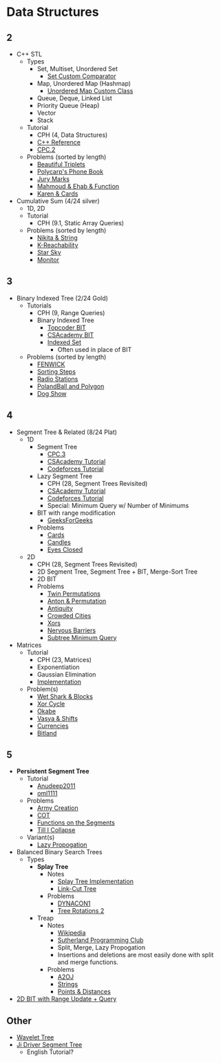 # Data Structures

## 2

  * C++ STL
    * Types
      * Set, Multiset, Unordered Set
        * [Set Custom Comparator](https://stackoverflow.com/questions/23042947/how-to-create-a-stdset-with-custom-comparator-in-c)
      * Map, Unordered Map (Hashmap)
        * [Unordered Map Custom Class](https://stackoverflow.com/questions/17016175/c-unordered-map-using-a-custom-class-type-as-the-key)
      * Queue, Deque, Linked List
      * Priority Queue (Heap)
      * Vector
      * Stack
    * Tutorial
      * CPH (4, Data Structures)
      * [C++ Reference](http://www.cplusplus.com/reference/stl/)
      * [CPC.2](https://github.com/SuprDewd/T-414-AFLV/tree/master/02_data_structures)
    * Problems (sorted by length)
      * [Beautiful Triplets](https://www.hackerearth.com/practice/algorithms/greedy/basics-of-greedy-algorithms/practice-problems/algorithm/mancunian-and-beautiful-triplets-30968257/) [](54) 
      * [Polycarp's Phone Book](http://codeforces.com/contest/860/problem/B) [](56)
      * [Jury Marks](http://codeforces.com/contest/831/problem/C) [](67)
      * [Mahmoud & Ehab & Function](http://codeforces.com/contest/862/problem/E) [](74)
      * [Karen & Cards](http://codeforces.com/contest/815/problem/D) [](86) 
  * Cumulative Sum (4/24 silver)
    * 1D, 2D
    * Tutorial
      * CPH (9.1, Static Array Queries) 
    * Problems (sorted by length)
      * [Nikita & String](http://codeforces.com/contest/877/problem/B) [](48)
      * [K-Reachability](https://www.hackerearth.com/problem/algorithm/mancunian-and-k-reachability-ad7aca82/) [](51)
      * [Star Sky](http://codeforces.com/contest/835/problem/C) [](54)
      * [Monitor](http://codeforces.com/problemset/problem/846/D) [](60)

## 3

  * Binary Indexed Tree (2/24 Gold)
    * Tutorials
      * CPH (9, Range Queries)
      * Binary Indexed Tree
        * [Topcoder BIT](https://www.topcoder.com/community/data-science/data-science-tutorials/binary-indexed-trees/)
        * [CSAcademy BIT](https://csacademy.com/lesson/fenwick_trees)
        * [Indexed Set](http://codeforces.com/blog/entry/11080)
          * Often used in place of BIT
    * Problems (sorted by length)
      * [FENWICK](http://www.spoj.com/problems/FENTREE/)
      * [Sorting Steps](https://csacademy.com/contest/round-42/task/sorting-steps/) [](42)
      * [Radio Stations](http://codeforces.com/problemset/problem/762/E) [](53)
      * [PolandBall and Polygon](http://codeforces.com/problemset/problem/755/D) [](65)
      * [Dog Show](http://codeforces.com/contest/847/problem/D) [](70)

## 4

  * Segment Tree & Related (8/24 Plat)
    * 1D
      * Segment Tree
        * [CPC.3](https://github.com/SuprDewd/T-414-AFLV/tree/master/03_data_structures)
        * [CSAcademy Tutorial](https://csacademy.com/lesson/segment_trees/)
        * [Codeforces Tutorial](http://codeforces.com/blog/entry/18051)
      * Lazy Segment Tree
        * CPH (28, Segment Trees Revisited)  
        * [CSAcademy Tutorial](https://csacademy.com/lesson/segment_trees/)
        * [Codeforces Tutorial](http://codeforces.com/blog/entry/18051)
        * Special: Minimum Query w/ Number of Minimums
      * BIT with range modification
        * [GeeksForGeeks](http://www.geeksforgeeks.org/binary-indexed-tree-range-updates-point-queries/)
      * Problems
        * [Cards](https://szkopul.edu.pl/problemset/problem/qpsk3ygf8MU7D_1Es0oc_xd8/site/?key=statement) [](81)
        * [Candles](https://csacademy.com/contest/round-41/task/candles/) [](94)
        * [Eyes Closed](http://codeforces.com/contest/895/problem/E) [](133)
    * 2D
      * CPH (28, Segment Trees Revisited)  
      * 2D Segment Tree, Segment Tree + BIT, Merge-Sort Tree
      * 2D BIT
      * Problems
        * [Twin Permutations](https://www.hackerearth.com/practice/data-structures/advanced-data-structures/fenwick-binary-indexed-trees/practice-problems/algorithm/mancunian-and-twin-permutations-d988930c/description/) [](80)
        * [Anton & Permutation](http://codeforces.com/contest/785/problem/E) [](85)
        * [Antiquity](http://codeforces.com/contest/869/problem/E) [](87)
        * [Crowded Cities](https://dmoj.ca/problem/bfs17p6) [](89)
        * [Xors](http://codeforces.com/contest/341/problem/D) [](96)
        * [Nervous Barriers](http://codeforces.com/contest/781/problem/E) [](99)
        * [Subtree Minimum Query](http://codeforces.com/contest/893/submission/32588564) [](100)
  * Matrices
    * Tutorial
      * CPH (23, Matrices)
      * Exponentiation
      * Gaussian Elimination
      * [Implementation](https://github.com/kth-competitive-programming/kactl/blob/master/content/data-structures/Matrix.h)
    * Problem(s)
      * [Wet Shark & Blocks](http://codeforces.com/problemset/problem/621/E) [](55)
      * [Xor Cycle](https://csacademy.com/contest/archive/task/xor_cycle/statement/) [](78)
      * [Okabe](http://codeforces.com/contest/821/problem/E) [](81)
      * [Vasya & Shifts](http://codeforces.com/contest/832/problem/E) [](90)
      * [Currencies](https://www.hackerrank.com/contests/gs-codesprint/challenges/currencies) [](107)
      * [Bitland](http://codeforces.com/problemset/problem/780/F)
      
## 5

  * **Persistent Segment Tree**
    * Tutorial
      * [Anudeep2011](https://blog.anudeep2011.com/persistent-segment-trees-explained-with-spoj-problems/)
      * [oml1111](https://drive.google.com/file/d/0BwGLW04WRv0ITEZjRWlMSFc2bk0/view)
    * Problems
      * [Army Creation](http://codeforces.com/contest/813/problem/E)
      * [COT](http://www.spoj.com/problems/COT/)
      * [Functions on the Segments](http://codeforces.com/contest/837/problem/G)
      * [Till I Collapse](http://codeforces.com/contest/786/problem/C)
    * Variant(s)
      * [Lazy Propogation](http://codeforces.com/blog/entry/47108?#comment-315047)
  * Balanced Binary Search Trees
    * Types
      * **Splay Tree**
        * Notes
          * [Splay Tree Implementation](http://codeforces.com/blog/entry/18462)
          * [Link-Cut Tree](http://courses.csail.mit.edu/6.851/spring12/scribe/L19.pdf)
        * Problems
          * [DYNACON1](http://www.spoj.com/problems/DYNACON1/) [](140)
          * [Tree Rotations 2](https://szkopul.edu.pl/problemset/problem/b0BM0al2crQBt6zovEtJfOc6/site/?key=statement) [](193)
      * Treap
        * Notes
          * [Wikipedia](https://en.wikipedia.org/wiki/Treap)
          * [Sutherland Programming Club](http://sutherland-programming-club.co.nf/previous%20years/16-17/tutorial.html)
          * Split, Merge, Lazy Propogation
          * Insertions and deletions are most easily done with split and merge functions.
        * Problems
          * [A2OJ](https://a2oj.com/category?ID=190)
          * [Strings](https://csacademy.com/contest/archive/task/strings/) [](181)
          * [Points & Distances](https://www.hackerearth.com/problem/algorithm/septembereasy-points-and-distances-d30d0e6b/description/) [](185)
  * [2D BIT with Range Update + Query](https://arxiv.org/pdf/1311.6093v4.pdf)

## Other
  * [Wavelet Tree](http://codeforces.com/blog/entry/52854)
  * [Ji Driver Segment Tree](http://codeforces.com/blog/entry/54750#comment-387839)
    * English Tutorial?
